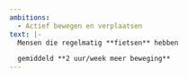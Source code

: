 ```yaml
---
ambitions:
  - Actief bewegen en verplaatsen
text: |-
  Mensen die regelmatig **fietsen** hebben 

  gemiddeld **2 uur/week meer beweging**
---
```

